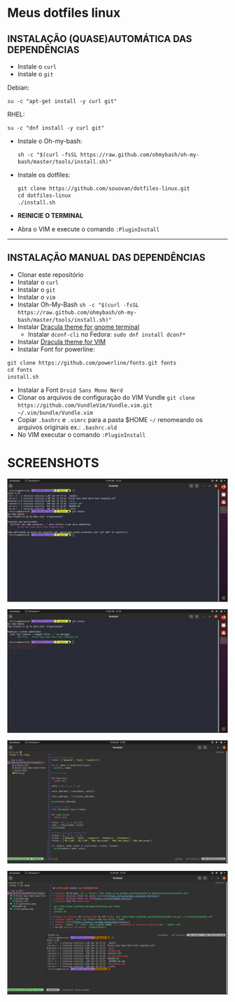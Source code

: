 # Meus dotfiles linux

## INSTALAÇÃO (QUASE)AUTOMÁTICA DAS DEPENDÊNCIAS

* Instale o `curl`
* Instale o `git`

Debian:
```
su -c "apt-get install -y curl git"
```
RHEL:
```
su -c "dnf install -y curl git"
```

* Instale o Oh-my-bash:
  
  ```
  sh -c "$(curl -fsSL https://raw.github.com/ohmybash/oh-my-bash/master/tools/install.sh)"
  ```
* Instale os dotfiles:

  ``` 
  git clone https://github.com/souovan/dotfiles-linux.git
  cd dotfiles-linux
  ./install.sh
  ```
* **REINICIE O TERMINAL**

* Abra o VIM e execute o comando `:PluginInstall`

---

## INSTALAÇÃO MANUAL DAS DEPENDÊNCIAS

* Clonar este repositório
* Instalar o `curl`
* Instalar o `git`
* Instalar o `vim`
* Instalar Oh-My-Bash `sh -c "$(curl -fsSL https://raw.github.com/ohmybash/oh-my-bash/master/tools/install.sh)"`
* Instalar [Dracula theme for gnome terminal](https://draculatheme.com/gnome-terminal/)
  * Instalar `dconf-cli` no Fedora: `sudo dnf install dconf*`
* Instalar [Dracula theme for VIM](https://draculatheme.com/vim/)
* Instalar Font for powerline:
 ```
 git clone https://github.com/powerline/fonts.git fonts
 cd fonts
 install.sh
 ```
* Instalar a Font `Droid Sans Mono Nerd`
* Clonar os arquivos de configuração do VIM Vundle `git clone https://github.com/VundleVim/Vundle.vim.git ~/.vim/bundle/Vundle.vim`
* Copiar `.bashrc` e `.vimrc` para a pasta $HOME `~/` renomeando os arquivos originais ex.: `.bashrc.old`
* No VIM executar o comando `:PluginInstall`

# SCREENSHOTS

![](./imgs/ll-gitstatus.png)

![](./imgs/gitadd.png)

![](./imgs/vim-python-nerdtree.png)

![](./imgs/vim-readme-nerdtree.png)
